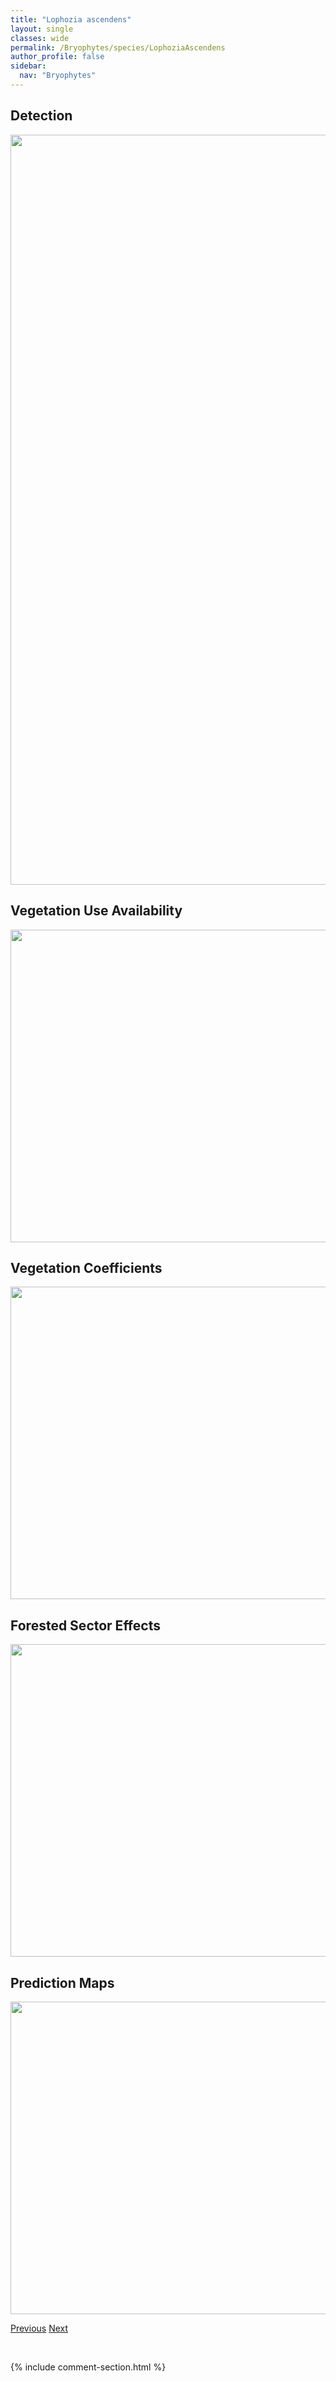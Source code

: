 ```yaml
---
title: "Lophozia ascendens"
layout: single
classes: wide
permalink: /Bryophytes/species/LophoziaAscendens
author_profile: false
sidebar:
  nav: "Bryophytes"
---
```


<h2>Detection</h2>

<a href="https://drive.google.com/uc?export=view&id=1MVSY29zkxy4cu3pYqNw6CsgBGZNFFxsW">
<img src="https://drive.google.com/uc?export=view&id=1MVSY29zkxy4cu3pYqNw6CsgBGZNFFxsW" height = "1200" width = "800">
</a>


<h2>Vegetation Use Availability</h2>

<a href="https://drive.google.com/uc?export=view&id=1v7Uwsmj-H6kJCu2mi7nNz9vo2P0wJyEj">
<img src="https://drive.google.com/uc?export=view&id=1v7Uwsmj-H6kJCu2mi7nNz9vo2P0wJyEj" height = "500" width = "1000">
</a>


<h2>Vegetation Coefficients</h2>

<a href="https://drive.google.com/uc?export=view&id=1vwqWNkevq1Rf0SUw1jho2SSc3a3Ba024">
<img src="https://drive.google.com/uc?export=view&id=1vwqWNkevq1Rf0SUw1jho2SSc3a3Ba024" height = "500" width = "1000">
</a>


<h2>Forested Sector Effects</h2>

<a href="https://drive.google.com/uc?export=view&id=1P_eoT_11nfJoY90zKx4MDfaM4Pw0WbxF">
<img src="https://drive.google.com/uc?export=view&id=1P_eoT_11nfJoY90zKx4MDfaM4Pw0WbxF" height = "500" width = "1000">
</a>


<h2>Prediction Maps</h2>

<a href="https://drive.google.com/uc?export=view&id=1tJrHZQwWq_efGVYyxJFf_vQyHruC9dvK">
<img src="https://drive.google.com/uc?export=view&id=1tJrHZQwWq_efGVYyxJFf_vQyHruC9dvK" height = "500" width = "1000">
</a>


<a href="/DevelopmentWebsite/Bryophytes/species/AnastrophyllumHellerianum" class="pagination--pager" title="Anastrophyllum hellerianum">Previous</a> <a href="/DevelopmentWebsite/Bryophytes/species/RhizomniumGracile" class="pagination--pager" title="Rhizomnium gracile">Next</a>

<p>&nbsp;</p>

{% include comment-section.html %}
